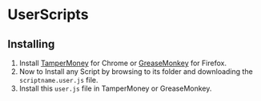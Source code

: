 # UserScripts
## Installing
1. Install [TamperMoney](https://chrome.google.com/webstore/detail/tampermonkey/dhdgffkkebhmkfjojejmpbldmpobfkfo?hl=en) for Chrome or [GreaseMonkey](https://addons.mozilla.org/en-US/firefox/addon/greasemonkey/) for Firefox.
2. Now to Install any Script by browsing to its folder and downloading the `scriptname.user.js` file.
3. Install this `user.js` file in TamperMoney or GreaseMonkey.
